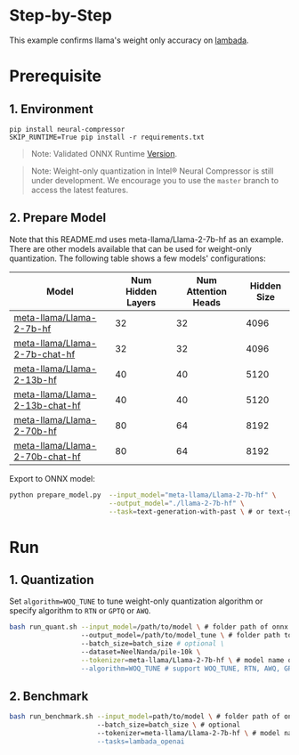 Step-by-Step
============

This example confirms llama's weight only accuracy on [lambada](https://huggingface.co/datasets/lambada).

# Prerequisite

## 1. Environment
```shell
pip install neural-compressor
SKIP_RUNTIME=True pip install -r requirements.txt
```
> Note: Validated ONNX Runtime [Version](/docs/source/installation_guide.md#validated-software-environment).

> Note: Weight-only quantization in Intel® Neural Compressor is still under development. We encourage you to use the `master` branch to access the latest features.

## 2. Prepare Model

Note that this README.md uses meta-llama/Llama-2-7b-hf as an example. There are other models available that can be used for weight-only quantization. The following table shows a few models' configurations:

| Model | Num Hidden Layers| Num Attention Heads | Hidden Size |
| --- | --- | --- | --- |
| [meta-llama/Llama-2-7b-hf](https://huggingface.co/meta-llama/Llama-2-7b-hf) | 32 | 32 | 4096 |
| [meta-llama/Llama-2-7b-chat-hf](https://huggingface.co/meta-llama/Llama-2-7b-chat-hf) | 32 | 32 | 4096 |
| [meta-llama/Llama-2-13b-hf](https://huggingface.co/meta-llama/Llama-2-13b-hf) | 40 | 40 | 5120 |
| [meta-llama/Llama-2-13b-chat-hf](https://huggingface.co/meta-llama/Llama-2-13b-chat-hf) | 40 | 40 | 5120 |
| [meta-llama/Llama-2-70b-hf](https://huggingface.co/meta-llama/Llama-2-70b-hf) | 80 | 64 | 8192 |
| [meta-llama/Llama-2-70b-chat-hf](https://huggingface.co/meta-llama/Llama-2-70b-chat-hf) | 80 | 64 | 8192 |

Export to ONNX model:
```bash
python prepare_model.py  --input_model="meta-llama/Llama-2-7b-hf" \
                         --output_model="./llama-2-7b-hf" \
                         --task=text-generation-with-past \ # or text-generation
```

# Run

## 1. Quantization

Set `algorithm=WOQ_TUNE` to tune weight-only quantization algorithm or specify algorithm to `RTN` or `GPTQ` or `AWQ`.

```bash
bash run_quant.sh --input_model=/path/to/model \ # folder path of onnx model
                  --output_model=/path/to/model_tune \ # folder path to save onnx model
                  --batch_size=batch_size # optional \
                  --dataset=NeelNanda/pile-10k \
                  --tokenizer=meta-llama/Llama-2-7b-hf \ # model name or folder path containing all relevant files for model's tokenizer
                  --algorithm=WOQ_TUNE # support WOQ_TUNE, RTN, AWQ, GPTQ
```

## 2. Benchmark

```bash
bash run_benchmark.sh --input_model=path/to/model \ # folder path of onnx model
                      --batch_size=batch_size \ # optional 
                      --tokenizer=meta-llama/Llama-2-7b-hf \ # model name or folder path containing all relevant files for model's tokenizer
                      --tasks=lambada_openai
```
